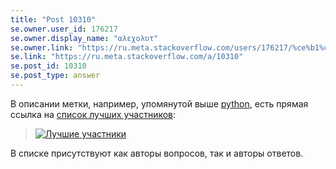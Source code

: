 ```yaml
---
title: "Post 10310"
se.owner.user_id: 176217
se.owner.display_name: "αλεχολυτ"
se.owner.link: "https://ru.meta.stackoverflow.com/users/176217/%ce%b1%ce%bb%ce%b5%cf%87%ce%bf%ce%bb%cf%85%cf%84"
se.link: "https://ru.meta.stackoverflow.com/a/10310"
se.post_id: 10310
se.post_type: answer
---
```

<p>В описании метки, например, упомянутой выше <a href="https://ru.stackoverflow.com/questions/tagged/python" class="post-tag" title="показать вопросы с меткой [python]" rel="tag">python</a>, есть прямая ссылка на <a href="https://ru.stackoverflow.com/tags/python/topusers">список лучших участников</a>:</p>

<blockquote>
  <p><a href="https://i.stack.imgur.com/pBvPt.png" rel="nofollow noreferrer"><img src="https://i.stack.imgur.com/pBvPt.png" alt="Лучшие участники"></a></p>
</blockquote>

<p>В списке присутствуют как авторы вопросов, так и авторы ответов.</p>
